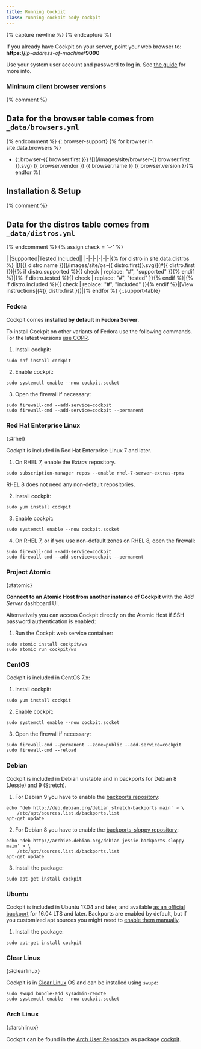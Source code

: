 ```yaml
---
title: Running Cockpit
class: running-cockpit body-cockpit
---
```


{% capture newline %}
{% endcapture %}

If you already have Cockpit on your server, point your web browser to:
**https://**_ip-address-of-machine_**:9090**

Use your system user account and password to log in. See [the guide](guide/latest/guide.html) for more info.

### Minimum client browser versions

{% comment %}
## Data for the browser table comes from `_data/browsers.yml` ##
{% endcomment %}
{:.browser-support}
{% for browser in site.data.browsers %}
- {:.browser-{{ browser.first }}} ![](/images/site/browser-{{ browser.first }}.svg) {{
  browser.vendor
  }} {{
  browser.name
  }} {{
  browser.version
}}{% endfor %}

## Installation & Setup

{% comment %}
## Data for the distros table comes from `_data/distros.yml` ##
{% endcomment %}
{% assign check = '<span aria-label="#">✓</span>' %}

| |Supported|Tested|Included||
|-|-|-|-|-|-|{%
  for distro in site.data.distros
%}
|[![{{ distro.name }}](/images/site/os-{{ distro.first}}.svg)](#{{ distro.first }})|{%
  if distro.supported %}{{ check | replace: "#", "supported" }}{% endif
  %}|{%
  if distro.tested %}{{ check | replace: "#", "tested" }}{% endif
  %}|{%
  if distro.included %}{{ check | replace: "#", "included" }}{% endif
  %}|[View instructions](#{{ distro.first }})|{% endfor %}
{:.support-table}

### Fedora

Cockpit comes **installed by default in Fedora Server**.

To install Cockpit on other variants of Fedora use the following commands. For the latest versions [use COPR](https://copr.fedoraproject.org/coprs/g/cockpit/cockpit-preview/).

1. Install cockpit: 
```
sudo dnf install cockpit
```
2. Enable cockpit: 
```
sudo systemctl enable --now cockpit.socket
```
3. Open the firewall if necessary:
```
sudo firewall-cmd --add-service=cockpit
sudo firewall-cmd --add-service=cockpit --permanent
```


### Red Hat Enterprise Linux
{:#rhel}

Cockpit is included in Red Hat Enterprise Linux 7 and later.

1. On RHEL 7, enable the _Extras_ repository.
```
sudo subscription-manager repos --enable rhel-7-server-extras-rpms
```
RHEL 8 does not need any non-default repositories.

2. Install cockpit: 
```
sudo yum install cockpit
```
3. Enable cockpit: 
```
sudo systemctl enable --now cockpit.socket
```
4. On RHEL 7, or if you use non-default zones on RHEL 8, open the firewall:
```
sudo firewall-cmd --add-service=cockpit
sudo firewall-cmd --add-service=cockpit --permanent
```


### Project Atomic
{:#atomic}

**Connect to an Atomic Host from another instance of Cockpit** with the _Add Server_ dashboard UI.

Alternatively you can access Cockpit directly on the Atomic Host if SSH password authentication is enabled:

1. Run the Cockpit web service container: 
```
sudo atomic install cockpit/ws
sudo atomic run cockpit/ws
```


### CentOS

Cockpit is included in CentOS 7.x:

1. Install cockpit: 
```
sudo yum install cockpit
```
2. Enable cockpit: 
```
sudo systemctl enable --now cockpit.socket
```
3. Open the firewall if necessary:
```
sudo firewall-cmd --permanent --zone=public --add-service=cockpit
sudo firewall-cmd --reload
```


### Debian

Cockpit is included in Debian unstable and in backports for Debian 8 (Jessie) and 9 (Stretch).

1. For Debian 9 you have to enable the [backports repository](https://backports.debian.org):
```
echo 'deb http://deb.debian.org/debian stretch-backports main' > \
    /etc/apt/sources.list.d/backports.list
apt-get update
```

2. For Debian 8 you have to enable the [backports-sloppy repository](https://backports.debian.org):
```
echo 'deb http://archive.debian.org/debian jessie-backports-sloppy main' > \
    /etc/apt/sources.list.d/backports.list
apt-get update
```

3. Install the package:
```
sudo apt-get install cockpit
```


### Ubuntu

Cockpit is included in Ubuntu 17.04 and later, and available [as an official backport](https://help.ubuntu.com/community/UbuntuBackports) for 16.04 LTS and later. Backports are enabled by default, but if you customized apt sources you might need to [enable them manually](https://help.ubuntu.com/community/UbuntuBackports#Enabling_Backports).

1. Install the package:

```
sudo apt-get install cockpit
```

### Clear Linux
{:#clearlinux}

Cockpit is in [Clear Linux](https://clearlinux.org/) OS and can be installed using `swupd`:

```
sudo swupd bundle-add sysadmin-remote
sudo systemctl enable --now cockpit.socket
```


### Arch Linux
{:#archlinux}

Cockpit can be found in the [Arch User Repository](https://wiki.archlinux.org/index.php/Arch_User_Repository) as package [cockpit](https://aur.archlinux.org/packages/cockpit/).


